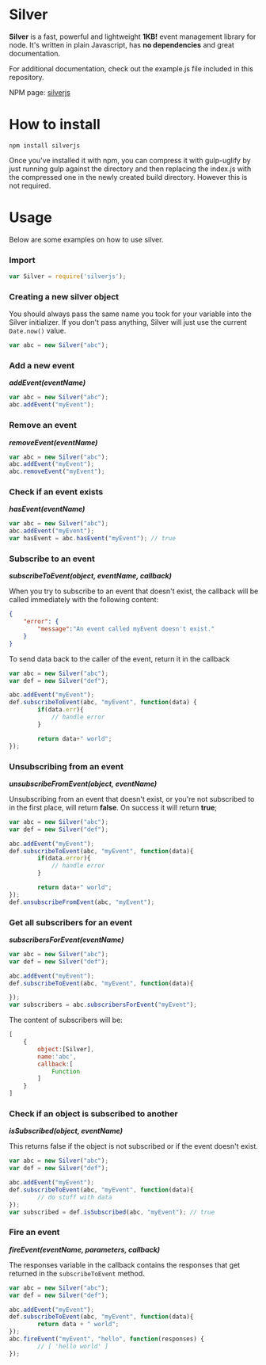 # Silver
__Silver__ is a fast, powerful and lightweight __1KB!__ event management library for node. It's written in plain Javascript, has __no dependencies__ and great documentation.

For additional documentation, check out the example.js file included in this repository.

NPM page: [silverjs](https://www.npmjs.com/package/silverjs)

# How to install
```
npm install silverjs
```
Once you've installed it with npm, you can compress it with gulp-uglify by just running gulp against the directory and then replacing the index.js with the compressed one in the newly created build directory. However this is not required.

# Usage
Below are some examples on how to use silver.

### Import
```javascript
var Silver = require('silverjs');
```

### Creating a new silver object
You should always pass the same name you took for your variable into the Silver initializer. If you don't pass anything, Silver will just use the current ```Date.now()``` value.
```javascript
var abc = new Silver("abc");
```

### Add a new event
___addEvent(eventName)___
```javascript
var abc = new Silver("abc");
abc.addEvent("myEvent");
```

### Remove an event
___removeEvent(eventName)___
```javascript
var abc = new Silver("abc");
abc.addEvent("myEvent");
abc.removeEvent("myEvent");
```

### Check if an event exists
___hasEvent(eventName)___
```javascript
var abc = new Silver("abc");
abc.addEvent("myEvent");
var hasEvent = abc.hasEvent("myEvent"); // true
```

### Subscribe to an event
___subscribeToEvent(object, eventName, callback)___

When you try to subscribe to an event that doesn't exist, the callback will be called immediately with the following content:
```json
{
	"error": {
		"message":"An event called myEvent doesn't exist."
	}
}
```

To send data back to the caller of the event, return it in the callback
```javascript
var abc = new Silver("abc");
var def = new Silver("def");

abc.addEvent("myEvent");
def.subscribeToEvent(abc, "myEvent", function(data) {
        if(data.err){
			// handle error
		}

		return data+" world";
});
```

### Unsubscribing from an event
___unsubscribeFromEvent(object, eventName)___

Unsubscribing from an event that doesn't exist, or you're not subscribed to in the first place, will return __false__. On success it will return __true__;
```javascript
var abc = new Silver("abc");
var def = new Silver("def");

abc.addEvent("myEvent");
def.subscribeToEvent(abc, "myEvent", function(data){
        if(data.error){
			// handle error
		}

		return data+" world";
});
def.unsubscribeFromEvent(abc, "myEvent");
```

### Get all subscribers for an event
___subscribersForEvent(eventName)___
```javascript
var abc = new Silver("abc");
var def = new Silver("def");

abc.addEvent("myEvent");
def.subscribeToEvent(abc, "myEvent", function(data){

});
var subscribers = abc.subscribersForEvent("myEvent");
```
The content of subscribers will be:
```javascript
[
	{
		object:[Silver],
		name:'abc',
		callback:[
			Function
		]
	}
]
```

### Check if an object is subscribed to another
___isSubscribed(object, eventName)___

This returns false if the object is not subscribed or if the event doesn't exist.
```javascript
var abc = new Silver("abc");
var def = new Silver("def");

abc.addEvent("myEvent");
def.subscribeToEvent(abc, "myEvent", function(data){
        // do stuff with data
});
var subscribed = def.isSubscribed(abc, "myEvent"); // true
```

### Fire an event
___fireEvent(eventName, parameters, callback)___

The responses variable in the callback contains the responses that get returned in the ```subscribeToEvent``` method.
```javascript
var abc = new Silver("abc");
var def = new Silver("def");

abc.addEvent("myEvent");
def.subscribeToEvent(abc, "myEvent", function(data){
        return data + " world";
});
abc.fireEvent("myEvent", "hello", function(responses) {
        // [ 'hello world' ]
});
```
